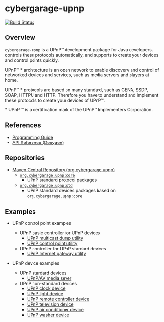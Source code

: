 # cybergarage-upnp

[![Build Status](https://app.travis-ci.com/cybergarage/cybergarage-upnp.svg?branch=master)](https://app.travis-ci.com/cybergarage/cybergarage-upnp)

## Overview

`cybergarage-upnp` is a UPnP™ development package for Java developers. controls these protocols automatically, and supports to create your devices and control points quickly.

UPnP™ \* architecture is an open network to enable discovery and control of networked devices and services, such as media servers and players at home.

UPnP™ \* protocols are based on many standard, such as GENA, SSDP, SOAP, HTTPU and HTTP. Therefore you have to understand and implement these protocols to create your devices of UPnP™.

\* UPnP ™ is a certification mark of the UPnP™ Implementers Corporation.

## References

- [Programming Guide](doc/cybergarage-upnp-prgguide.pdf)
- [API Reference (Doxygen)](http://cybergarage.github.io/cybergarage-upnp/)

## Repositories

- [Maven Central Repository (org.cybergarage.upnp)](https://search.maven.org/search?q=g:org.cybergarage.upnp)
  - [`org.cybergarage.upnp:core`](https://search.maven.org/artifact/org.cybergarage.upnp/core)
    - UPnP standard protocol packages 
  - [`org.cybergarage.upnp:std`](https://search.maven.org/artifact/org.cybergarage.upnp/std)
    - UPnP standard devices packages based on `org.cybergarage.upnp:core`

## Examples

- UPnP control point examples
  - UPnP basic controller for UPnP devices
    - [UPnP multicast dump utility](tools/upnpdump)
    - [UPnP control point utility](tools/control-point)
  - UPnP controller for UPnP stardard devices
    - [UPnP Internet gateway utility ](tools/igd-tool)
 
- UPnP device examples
  - UPnP stardard devices
    - [UPnP/AV media sever](examples/media-server)
  - UPnP non-standard devices
    - [UPnP clock device](examples/clock)
    - [UPnP light device](examples/light)
    - [UPnP remote controller device](examples/)
    - [UPnP television device](examples/tv)
    - [UPnP air conditioner device](examples/air-conditioner)
    - [UPnP washer device](examples/washer)
